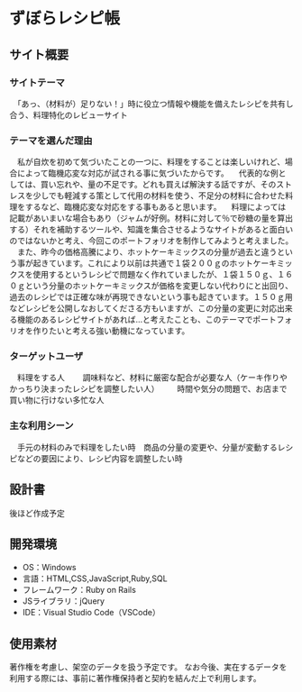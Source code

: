 # ずぼらレシピ帳

## サイト概要
### サイトテーマ
　「あっ、（材料が）足りない！」時に役立つ情報や機能を備えたレシピを共有し合う、料理特化のレビューサイト
​
### テーマを選んだ理由
　私が自炊を初めて気づいたことの一つに、料理をすることは楽しいけれど、場合によって臨機応変な対応が試される事に気づいたからです。
　代表的な例としては、買い忘れや、量の不足です。どれも買えば解決する話ですが、そのストレスを少しでも軽減する策として代用の材料を使う、不足分の材料に合わせた料理をするなど、臨機応変な対応をする事もあると思います。
　料理によっては記載があいまいな場合もあり（ジャムが好例。材料に対して％で砂糖の量を算出する）それを補助するツールや、知識を集合させるようなサイトがあると面白いのではないかと考え、今回このポートフォリオを制作してみようと考えました。
　また、昨今の価格高騰により、ホットケーキミックスの分量が過去と違うという事が起きています。これにより以前は共通で１袋２００ｇのホットケーキミックスを使用するというレシピで問題なく作れていましたが、１袋１５０ｇ、１６０ｇという分量のホットケーキミックスが価格を変更しない代わりにと出回り、過去のレシピでは正確な味が再現できないという事も起きています。１５０ｇ用などレシピを公開しなおしてくださる方もいますが、この分量の変更に対応出来る機能のあるレシピサイトがあれば…と考えたことも、このテーマでポートフォリオを作りたいと考える強い動機になっています。

### ターゲットユーザ
　料理をする人
　　調味料など、材料に厳密な配合が必要な人（ケーキ作りやかっちり決まったレシピを調整したい人）
　　時間や気分の問題で、お店まで買い物に行けない多忙な人

### 主な利用シーン
　手元の材料のみで料理をしたい時
​　商品の分量の変更や、分量が変動するレシピなどの要因により、レシピ内容を調整したい時

## 設計書
後ほど作成予定
​
## 開発環境
- OS：Windows
- 言語：HTML,CSS,JavaScript,Ruby,SQL
- フレームワーク：Ruby on Rails
- JSライブラリ：jQuery
- IDE：Visual Studio Code（VSCode）
​
## 使用素材
著作権を考慮し、架空のデータを扱う予定です。 
なお今後、実在するデータを利用する際には、事前に著作権保持者と契約を結んだ上で利用します。
